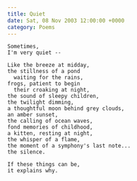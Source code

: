 ```yaml
---
title: Quiet
date: Sat, 08 Nov 2003 12:00:00 +0000
category: Poems
---
```


    Sometimes,  
    I'm very quiet --

    Like the breeze at midday,  
    the stillness of a pond  
      waiting for the rains,  
    frogs, patient to begin  
      their croaking at night,  
    the sound of sleepy children,  
    the twilight dimming,  
    a thoughtful moon behind grey clouds,  
    an amber sunset,  
    the calling of ocean waves,  
    fond memories of childhood,  
    a kitten, resting at night,  
    the whisper of a flame,  
    the moment of a symphony's last note...  
    the silence.

    If these things can be,  
    it explains why.


